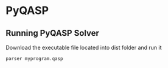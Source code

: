 # PyQASP

## Running PyQASP Solver
Download the executable file located into dist folder and run it
```
parser myprogram.qasp
```
